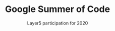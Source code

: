 ---
layout: gsoc
title: "Google Summer of Code"
permalink: /programs/gsoc/2020
excerpt: "Layer5 - Google Summer of Code 2020"
image: images/programs/gsoc.png
thumbnail: images/programs/gsoc.svg
link: /programs/gsoc/2020

subtitle: "Layer5 participation for 2020"

description: |
  The Layer5 community represents the largest collection of cloud native management integrations.
  We build projects to provide learning environments, deployment and operational best practices,
  performance benchmarks, create documentation, share networking opportunities, and more.
  Our shared commitment to the open source spirit pushes Layer5 projects forward. New members are always welcome.
  Layer5 projects are open source software. Anyone can download, use, work on, and share it with others.
  It's built on principles like collaboration, globalism, and innovation. Layer5 projects are distributed under the terms of Apache v2.
  The key component of these projects is our Community. This community, which you will join as a participant in Google Summer of Code,
  is improving the world of diverse cloud native systems. Your contributions will affect people you've never met.
  The Layer5 community includes software engineers, researchers, students, artists, system administrators, operators and web designers — all of whom
  will be happy to help you get started.
  We believe that all contributors should expect and be part of a safe and friendly environment for constructive contribution.
statistics:
  - "In 15 years, 15,926 students from 109 countries have been accepted into GSoC"
  - "Countries with the most students: India (4,065), United States (2,552), and Germany (870)"
  - "Approximately 36+ million lines of code have been produced"

timeline:
  - "January 14 - Organization applications open"
  - "February 20 - Accepted GSoC Organizations announced"
  - "March 16–March 31 - Students submit their proposals"
  - "April 27 - Accepted students are announced"
  - "April 27–May 18 - Community bonding period with orgs"
  - "May 18–August 17 - Students code the summer away"
  - "August 25 - Successful student projects are announced"
timeline_link: "https://summerofcode.withgoogle.com/archive/2020"

projects_title: "GSoC 2020 Projects"
projects:
  - title: "Project 1: SMI Conformance Testing"
    description: |
      Ensure that a service mesh is properly configured and that its behavior conforms to official SMI specifications.
      Conformance consists of both capabilities and compliance status as outlined in the
      [design specification](https://docs.google.com/document/d/1HL8Sk7NSLLj-9PRqoHYVIGyU6fZxUQFotrxbmfFtjwc/edit).
    outcomes:
      - "Automated framework to test conformance of service meshes to the SMI spec."
      - "Published results of SMI capability and compliance checks."
    skills: "Golang, Kubernetes"
    size: "medium (~175 hour project)"
    mentors:
      - name: "Lee Calcote"
        link: "https://twitter.com/lcalcote"
      - name: "Prateek Sahu"
        link: "https://twitter.com/prateeksahu22"
      - name: "Kanishkar J"
        link: "https://twitter.com/_kanishkarj_"
    issue: "https://github.com/servicemeshinterface/smi-spec/issues/70"

  - title: "Project 2: Distributed Load Testing of Service Meshes"
    description: |
      Many performance benchmarks are limited to single instance load generation (single pod load generator).
      This limits the amount of traffic that can be generated to the output of a single machine running in or out of a cluster.
      Overcoming this limitation would allow for more flexible and robust testing.
      Distributed load testing in parallel poses a challenge when merging results without losing the precision needed
      to gain insight into the high tail percentiles. Use Meshery’s interface for supporting different load generators
      (a point of extensibility) to place support for Vegeta.
      Use of a distributed load generator will aid in the testing of service mesh behavior under real-world conditions.
    outcomes:
      - "Support for distributed load testing via Meshery’s extensibility interface."
      - "Insights into real-world service mesh performance using Vegeta."
    skills: "Golang, Kubernetes"
    size: "medium (~175 hour project)"
    mentors:
      - name: "Lee Calcote"
        link: "https://twitter.com/lcalcote"
      - name: "Prateek Sahu"
        link: "https://twitter.com/prateeksahu22"
      - name: "Kanishkar J"
        link: "https://twitter.com/_kanishkarj_"
    issue: "https://github.com/envoyproxy/envoy-perf/issues/72"
---